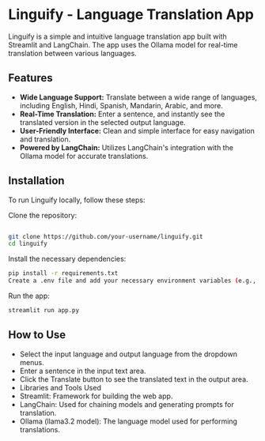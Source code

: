 # Linguify - Language Translation App
Linguify is a simple and intuitive language translation app built with Streamlit and LangChain. The app uses the Ollama model for real-time translation between various languages.

## Features
- **Wide Language Support:** Translate between a wide range of languages, including English, Hindi, Spanish, Mandarin, Arabic, and more.
- **Real-Time Translation:** Enter a sentence, and instantly see the translated version in the selected output language.
- **User-Friendly Interface:** Clean and simple interface for easy navigation and translation.
- **Powered by LangChain:** Utilizes LangChain's integration with the Ollama model for accurate translations.

## Installation
To run Linguify locally, follow these steps:

Clone the repository:

```bash

git clone https://github.com/your-username/linguify.git
cd linguify

```
Install the necessary dependencies:
```bash
pip install -r requirements.txt
Create a .env file and add your necessary environment variables (e.g., API keys, if applicable).
```
Run the app:

```bash
streamlit run app.py
```
## How to Use
- Select the input language and output language from the dropdown menus.
- Enter a sentence in the input text area.
- Click the Translate button to see the translated text in the output area.
- Libraries and Tools Used
- Streamlit: Framework for building the web app.
- LangChain: Used for chaining models and generating prompts for translation.
- Ollama (llama3.2 model): The language model used for performing translations.
